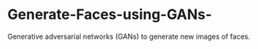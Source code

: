 # Generate-Faces-using-GANs-
Generative adversarial networks (GANs) to generate new images of faces.
